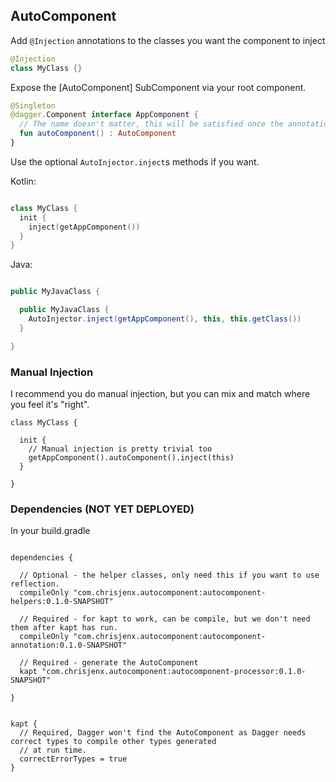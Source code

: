 ## AutoComponent


Add `@Injection` annotations to the classes you want the component to inject

```kotlin
@Injection
class MyClass {}

```


Expose the [AutoComponent] SubComponent via your root component.

```kotlin
@Singleton
@dagger.Component interface AppComponent {
  // The name doesn't matter, this will be satisfied once the annotation processor has run.
  fun autoComponent() : AutoComponent
}
```

Use the optional `AutoInjector.inject`s methods if you want.

Kotlin:

```kotlin

class MyClass {
  init {
    inject(getAppComponent())
  }
}

```

Java:

```java

public MyJavaClass {

  public MyJavaClass {
    AutoInjector.inject(getAppComponent(), this, this.getClass())
  }

}

```


### Manual Injection

I recommend you do manual injection, but you can mix and match where you feel it's "right".


```
class MyClass {

  init {
    // Manual injection is pretty trivial too
    getAppComponent().autoComponent().inject(this)
  }

}

```


### Dependencies (NOT YET DEPLOYED)

In your build.gradle

```

dependencies {

  // Optional - the helper classes, only need this if you want to use reflection.
  compileOnly "com.chrisjenx.autocomponent:autocomponent-helpers:0.1.0-SNAPSHOT"

  // Required - for kapt to work, can be compile, but we don't need them after kapt has run.
  compileOnly "com.chrisjenx.autocomponent:autocomponent-annotation:0.1.0-SNAPSHOT"

  // Required - generate the AutoComponent
  kapt "com.chrisjenx.autocomponent:autocomponent-processor:0.1.0-SNAPSHOT"

}


kapt {
  // Required, Dagger won't find the AutoComponent as Dagger needs correct types to compile other types generated
  // at run time.
  correctErrorTypes = true
}

```